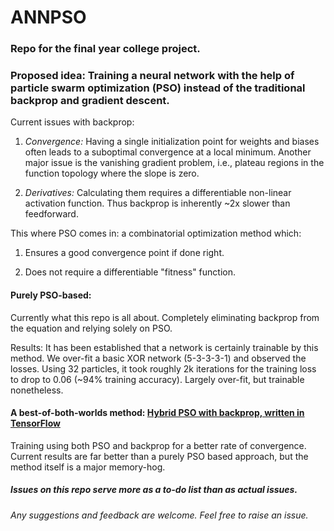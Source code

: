 # ANNPSO

### Repo for the final year college project.

### Proposed idea: Training a neural network with the help of particle swarm optimization (PSO) instead of the traditional backprop and gradient descent.

Current issues with backprop:

1. *Convergence:* Having a single initialization point for weights and biases often leads to a suboptimal convergence at a local minimum. Another major issue is the vanishing gradient problem, i.e., plateau regions in the function topology where the slope is zero.

2. *Derivatives:* Calculating them requires a differentiable non-linear activation function. Thus backprop is inherently ~2x slower than feedforward.

This where PSO comes in: a combinatorial optimization method which:

1. Ensures a good convergence point if done right.

2. Does not require a differentiable "fitness" function.

#### Purely PSO-based:

Currently what this repo is all about. Completely eliminating backprop from the equation and relying solely on PSO.

Results: It has been established that a network is certainly trainable by this method. We over-fit a basic XOR network (5-3-3-3-1) and observed the losses. Using 32 particles, it took roughly 2k iterations for the training loss to drop to 0.06 (~94% training accuracy). Largely over-fit, but trainable nonetheless.

#### A best-of-both-worlds method: [Hybrid PSO with backprop, written in TensorFlow](https://github.com/munagekar/nnpso)

Training using both PSO and backprop for a better rate of convergence. Current results are far better than a purely PSO based approach, but the method itself is a major memory-hog.

##### Issues on this repo serve more as a to-do list than as actual issues.

###### Any suggestions and feedback are welcome. Feel free to raise an issue.
